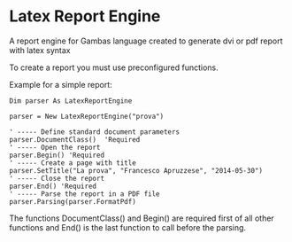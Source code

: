 Latex Report Engine
==========================

A report engine for Gambas language created to generate dvi or pdf report with latex syntax

To create a report you must use preconfigured functions.

Example for a simple report:

    Dim parser As LatexReportEngine
    
    parser = New LatexReportEngine("prova")

    ' ----- Define standard document parameters
    parser.DocumentClass()  'Required
    ' ----- Open the report
    parser.Begin() 'Required
    ' ----- Create a page with title
    parser.SetTitle("La prova", "Francesco Apruzzese", "2014-05-30")
    ' ----- Close the report
    parser.End() 'Required
    ' ----- Parse the report in a PDF file
    parser.Parsing(parser.FormatPdf)
    
The functions DocumentClass() and Begin() are required first of all other functions and End() is the last function to call before the parsing.

